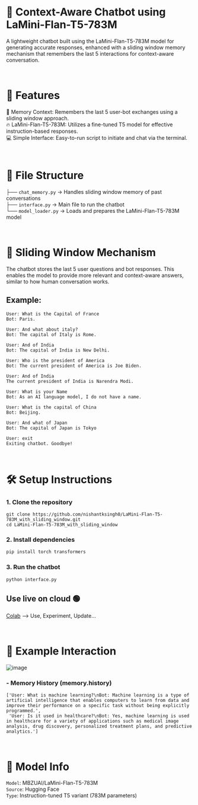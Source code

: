 # 💬 Context-Aware Chatbot using LaMini-Flan-T5-783M
A lightweight chatbot built using the LaMini-Flan-T5-783M model for generating accurate responses, enhanced with a sliding window memory mechanism that remembers the last 5 interactions for context-aware conversation.

<br>  

# 🚀 Features
🧠 Memory Context: Remembers the last 5 user-bot exchanges using a sliding window approach.  
🔥 LaMini-Flan-T5-783M: Utilizes a fine-tuned T5 model for effective instruction-based responses.  
💻 Simple Interface: Easy-to-run script to initiate and chat via the terminal.  

<br>  

# 📁 File Structure

├── `chat_memory.py`  ->   Handles sliding window memory of past conversations  
├── `interface.py`   ->   Main file to run the chatbot  
└── `model_loader.py`  ->   Loads and prepares the LaMini-Flan-T5-783M model  

<br>  

# 🧠 Sliding Window Mechanism
The chatbot stores the last 5 user questions and bot responses. This enables the model to provide more relevant and context-aware answers, similar to how human conversation works.

## Example:
```
User: What is the Capital of France
Bot: Paris.
  
User: And what about italy?
Bot: The capital of Italy is Rome.
  
User: And of India
Bot: The capital of India is New Delhi.  
```
```
User: Who is the president of America
Bot: The current president of America is Joe Biden.

User: And of India
The current president of India is Narendra Modi.
```
```
User: What is your Name  
Bot: As an AI language model, I do not have a name.  
```
```
User: What is the capital of China  
Bot: Beijing.
  
User: And what of Japan  
Bot: The capital of Japan is Tokyo
  
User: exit  
Exiting chatbot. Goodbye!  
```
<br>   

# 🛠️ Setup Instructions
### 1. Clone the repository
```Git
git clone https://github.com/nishantksingh0/LaMini-Flan-T5-783M_with_sliding_window.git
cd LaMini-Flan-T5-783M_with_sliding_window
```
### 2. Install dependencies
```Python
pip install torch transformers
```
### 3. Run the chatbot
```Python
python interface.py
```

## Use live on cloud 🟢
<a href="https://colab.research.google.com/drive/1VmOeYUdhDA7bp3eO9m9I6V_E7zBCXRbo?usp=sharing" target="_blank">Colab</a> --> Use, Experiment, Update...

<br>   


# 🧾 Example Interaction

![image](https://github.com/user-attachments/assets/e4855b67-764d-4400-a944-8969c15b7f5c)

### - Memory History (memory.history)
```
['User: What is machine learning?\nBot: Machine learning is a type of artificial intelligence that enables computers to learn from data and improve their performance on a specific task without being explicitly programmed.',
 'User: Is it used in healthcare?\nBot: Yes, machine learning is used in healthcare for a variety of applications such as medical image analysis, drug discovery, personalized treatment plans, and predictive analytics.']
```

<br>  

# 📌 Model Info
`Model`: MBZUAI/LaMini-Flan-T5-783M  
`Source`: Hugging Face  
`Type`: Instruction-tuned T5 variant (783M parameters)  
